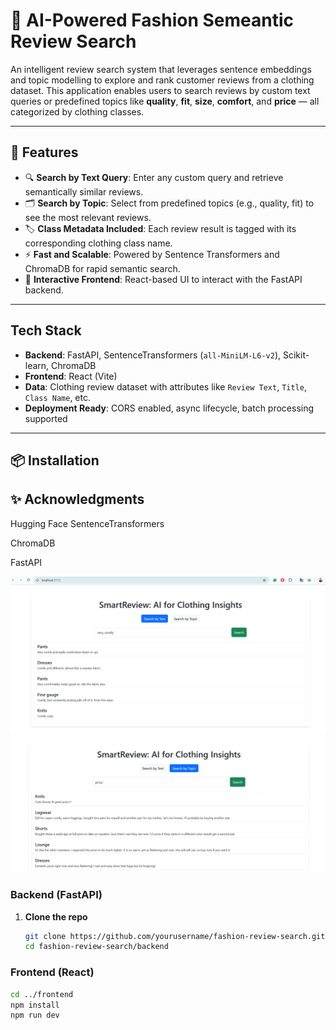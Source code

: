 # 👗 AI-Powered Fashion Semeantic Review Search

An intelligent review search system that leverages sentence embeddings and topic modelling to explore and rank customer reviews from a clothing dataset. This application enables users to search reviews by custom text queries or predefined topics like **quality**, **fit**, **size**, **comfort**, and **price** — all categorized by clothing classes.

---

## 🚀 Features

- 🔍 **Search by Text Query**: Enter any custom query and retrieve semantically similar reviews.
- 🗂️ **Search by Topic**: Select from predefined topics (e.g., quality, fit) to see the most relevant reviews.
- 🏷️ **Class Metadata Included**: Each review result is tagged with its corresponding clothing class name.
- ⚡ **Fast and Scalable**: Powered by Sentence Transformers and ChromaDB for rapid semantic search.
- 🔧 **Interactive Frontend**: React-based UI to interact with the FastAPI backend.

---

##  Tech Stack

- **Backend**: FastAPI, SentenceTransformers (`all-MiniLM-L6-v2`), Scikit-learn, ChromaDB
- **Frontend**: React (Vite)
- **Data**: Clothing review dataset with attributes like `Review Text`, `Title`, `Class Name`, etc.
- **Deployment Ready**: CORS enabled, async lifecycle, batch processing supported

---

## 📦 Installation

## ✨ Acknowledgments
Hugging Face SentenceTransformers

ChromaDB

FastAPI



![Alt text](UI_1.png)
![Alt text](UI_2.png)



### Backend (FastAPI)

1. **Clone the repo**
   ```bash
   git clone https://github.com/yourusername/fashion-review-search.git
   cd fashion-review-search/backend

### Frontend (React)
```bash
cd ../frontend
npm install
npm run dev



